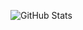 ![GitHub Stats](https://github-readme-stats.vercel.app/api?username=saiid20k&show_icons=true&count_private=true&theme=dark)
